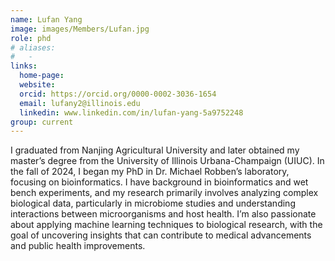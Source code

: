 ```yaml
---
name: Lufan Yang
image: images/Members/Lufan.jpg
role: phd
# aliases:
#   - 
links:
  home-page: 
  website: 
  orcid: https://orcid.org/0000-0002-3036-1654
  email: lufany2@illinois.edu
  linkedin: www.linkedin.com/in/lufan-yang-5a9752248
group: current
---
```


I graduated from Nanjing Agricultural University and later obtained my master’s degree from the University of Illinois Urbana-Champaign (UIUC). In the fall of 2024, I began my PhD in Dr. Michael Robben’s laboratory, focusing on bioinformatics. I have background in bioinformatics and wet bench experiments, and my research primarily involves analyzing complex biological data, particularly in microbiome studies and understanding interactions between microorganisms and host health. I’m also passionate about applying machine learning techniques to biological research, with the goal of uncovering insights that can contribute to medical advancements and public health improvements.




